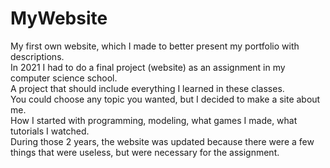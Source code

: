# MyWebsite
My first own website, which I made to better present my portfolio with descriptions.<br/>
In 2021 I had to do a final project (website) as an assignment in my computer science school.<br/> 
A project that should include everything I learned in these classes. <br/>
You could choose any topic you wanted, but I decided to make a site about me.<br/>
How I started with programming, modeling, what games I made, what tutorials I watched.<br/>
During those 2 years, the website was updated because there were a few things that were useless, but were necessary for the assignment.<br/>
